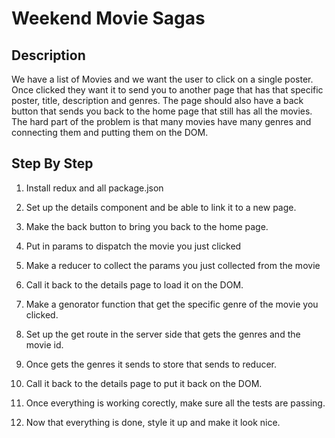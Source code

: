 # Weekend Movie Sagas

## Description

We have a list of Movies and we want the user to click on a single poster. Once clicked they want it to send you to another page that has that specific poster, title, description and genres. The page should also have a back button that sends you back to the home page that still has all the movies. The hard part of the problem is that many movies have many genres and connecting them and putting them on the DOM.


## Step By Step

1. Install redux and all package.json

2. Set up the details component and be able to link it to a new page.

3. Make the back button to bring you back to the home page.

4. Put in params to dispatch the movie you just clicked

5. Make a reducer to collect the params you just collected from the movie

6. Call it back to the details page to load it on the DOM.

7. Make a genorator function that get the specific genre of the movie you clicked.

8. Set up the get route in the server side that gets the genres and the movie id.

9. Once gets the genres it sends to store that sends to reducer.

10. Call it back to the details page to put it back on the DOM.

11. Once everything is working corectly, make sure all the tests are passing.

12. Now that everything is done, style it up and make it look nice.
